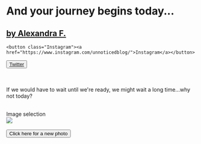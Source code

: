 
<html>
  <link rel="stylesheet" href="//maxcdn.bootstrapcdn.com/bootstrap/3.3.1/css/bootstrap.min.css"/>
  <link rel="stylesheet" class="text/css" href="https://codepen.io/AlexandraGF/pen/weddOr.css"/>
  <link rel="stylesheet" class="text/javascript" href="https://codepen.io/AlexandraGF/pen/weddOr.js"/>

  <div class='container-fluid'>
  <h1 class="text-heading">And your journey begins today...</h1>
  <a href="https://unnoticed.blog"><h2 class="text-2">by Alexandra F.</h2></a>
  
    <button class="Instagram"><a href="https://www.instagram.com/unnoticedblog/">Instagram</a></button>
 
   <button class="Twitter">
              <a href="https://twitter.com/unnoticedblog">Twitter</a></button><br>
  <br><br>
  
  <p class="Paragraph">If we would have to wait until we're ready, we might wait a long time...why not today?</p><br>
 
  <div id="myDiv">
  Image selection<br>
  <img id="myImage" src="https://unnoticeddotblog.files.wordpress.com/2017/04/img_3525-2.jpg?w=2000&h=1500&crop=1">
</div>
<br>
<input type="button" onclick="randomImg()" value="Click here for a new photo">
  </div><br>
  
  
  
</html>
